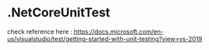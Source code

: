 # .NetCoreUnitTest

check reference here : https://docs.microsoft.com/en-us/visualstudio/test/getting-started-with-unit-testing?view=vs-2019
